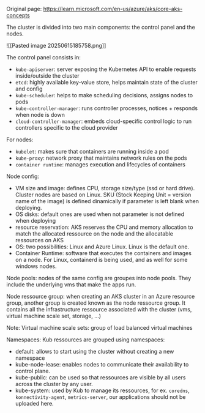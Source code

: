 
Original page: https://learn.microsoft.com/en-us/azure/aks/core-aks-concepts

The cluster is divided into two main components: the control panel and the nodes.

![[Pasted image 20250615185758.png]]

The control panel consists in:
- `kube-apiserver`: server exposing the Kubernetes API to enable requests inside/outside the cluster
- `etcd`: highly available key-value store, helps maintain state of the cluster and config
- `kube-scheduler`: helps to make scheduling decisions, assigns nodes to pods
- `kube-controller-manager`: runs controller processes, notices + responds when node is down
- `cloud-controller-manager`: embeds cloud-specific control logic to run controllers specific to the cloud provider

For nodes:
- `kubelet`: makes sure that containers are running inside a pod
- `kube-proxy`: network proxy that maintains network rules on the pods
- `container runtime`: manages execution and lifecycles of containers

Node config:
- VM size and image: defines CPU, storage size/type (ssd or hard drive). Cluster nodes are based on Linux. SKU (Stock Keeping Unit = version name of the image) is defined dinamically if parameter is left blank when deploying.
- OS disks: default ones are used when not parameter is not defined when deploying
- resource reservation: AKS reserves the CPU and memory allocation to match the allocated ressource on the node and the allocatable ressources on AKS
- OS: two possibilities: Linux and Azure Linux. Linux is the default one.
- Container Runtime: software that executes the containers and images on a node. For Linux, containerd is being used, and as well for some windows nodes.

Node pools: nodes of the same config are groupes into node pools. They include the underlying vms that make the apps run.

Node ressource group: when creating an AKS cluster in an Azure resource group, another group is created known as the node ressource group. It contains all the infrastructure ressource associated with the cluster (vms, virtual machine scale set, storage, ...)

Note: Virtual machine scale sets: group of load balanced virtual machines

Namespaces: Kub ressources are grouped using namespaces:
- default: allows to start using the cluster without creating a new namespace
- kube-node-lease: enables nodes to communicate their availability to control plane.
- kube-public: can be used so that ressources are visible by all users across the cluster by any user.
- kube-system: used by Kub to manage its ressources, for ex. `coredns`, `konnectivity-agent`, `metrics-server`, our applications should not be uploaded here.


